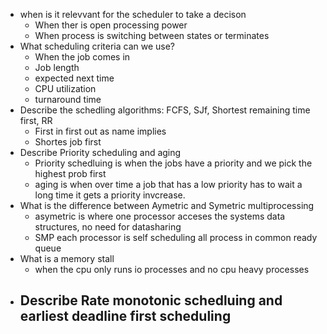 - when is it relevvant for the scheduler to take a decison
	- When ther is open processing power
	- When process is switching between states or terminates
- What scheduling criteria can we use?
	- When the job comes in
	- Job length
	- expected next time
	- CPU utilization
	- turnaround time
- Describe the schedling algorithms: FCFS, SJf, Shortest remaining time first, RR
	- First in first out as name implies
	- Shortes job first
- Describe Priority scheduling and aging
	- Priority schedluing is when the jobs have a priority and we pick the highest prob first
	- aging is when over time a job that has a low priority has to wait a long time it gets a priority invcrease.
- What is the difference between Aymetric and Symetric multiprocessing
	- asymetric is where one processor acceses the systems data structures, no need for datasharing
	- SMP each processor is self scheduling all process in common ready queue
- What is a memory stall
	- when the cpu only runs io processes and no cpu heavy processes
- Describe Rate monotonic schedluing and earliest deadline first scheduling
	- 
